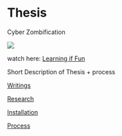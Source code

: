 # Thesis
Cyber Zombification

![]({{site.baseurl}}//Education.png)


watch here: [Learning if Fun](https://youtu.be/_1-43Bd7kPM)

Short Description of Thesis + process

[Writings](Writing.md)

[Research](Research.md)

[Installation](Installation.md)

[Process](Process.md)
